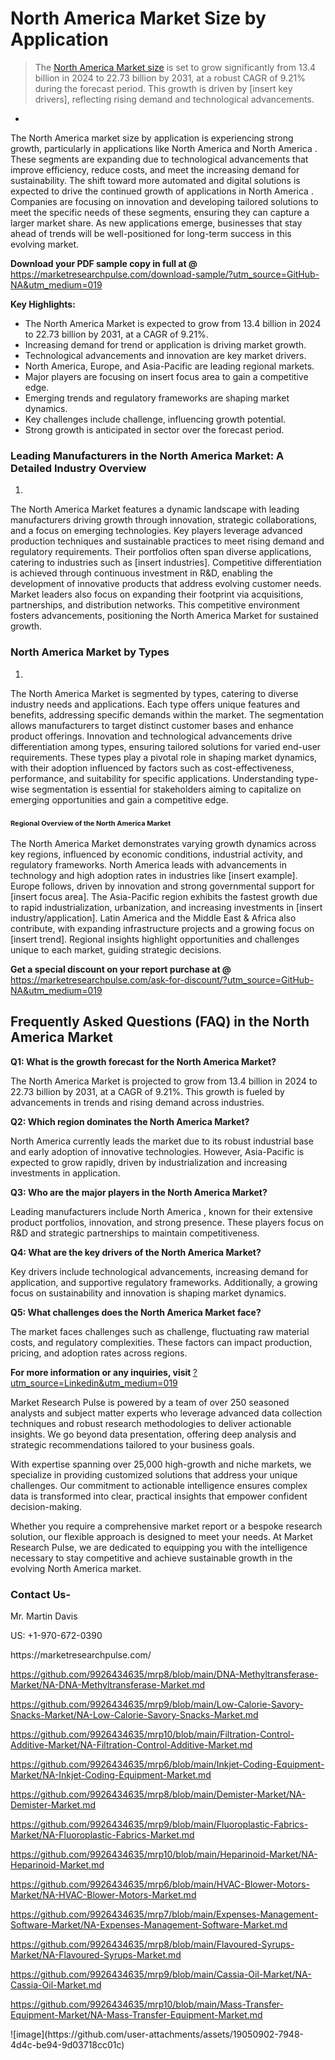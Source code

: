 <h1>North America  Market&nbsp;Size by Application</h1><blockquote><p>The <a href="https://marketresearchpulse.com/download-sample/?utm_source=GitHub-NA&amp;utm_medium=019">North America  Market size</a> is set to grow significantly from 13.4 billion in 2024 to 22.73 billion by 2031, at a robust CAGR of 9.21% during the forecast period. This growth is driven by [insert key drivers], reflecting rising demand and technological advancements.</p></blockquote><ul><li></li></ul><p>The North America  market size by application is experiencing strong growth, particularly in applications like North America  and North America . These segments are expanding due to technological advancements that improve efficiency, reduce costs, and meet the increasing demand for sustainability. The shift toward more automated and digital solutions is expected to drive the continued growth of applications in North America . Companies are focusing on innovation and developing tailored solutions to meet the specific needs of these segments, ensuring they can capture a larger market share. As new applications emerge, businesses that stay ahead of trends will be well-positioned for long-term success in this evolving market.</p><p><strong>Download your PDF sample copy in full at @ </strong><a href="https://marketresearchpulse.com/download-sample/?utm_source=GitHub-NA&amp;utm_medium=019">https://marketresearchpulse.com/download-sample/?utm_source=GitHub-NA&amp;utm_medium=019</a></p><p><strong>Key Highlights: </strong></p><ul><li>The North America  Market is expected to grow from 13.4 billion in 2024 to 22.73 billion by 2031, at a CAGR of 9.21%.</li><li>Increasing demand for trend or application is driving market growth.</li><li>Technological advancements and innovation are key market drivers.</li><li>North America, Europe, and Asia-Pacific are leading regional markets.</li><li>Major players are focusing on insert focus area to gain a competitive edge.</li><li>Emerging trends and regulatory frameworks are shaping market dynamics.</li><li>Key challenges include challenge, influencing growth potential.</li><li>Strong growth is anticipated in sector over the forecast period.</li></ul><h3>Leading Manufacturers in the North America  Market: A Detailed Industry Overview</h3><ol><li></li></ol><div class="flex max-w-full flex-col flex-grow"><div class="min-h-8 text-message flex w-full flex-col items-end gap-2 whitespace-normal break-words [.text-message+&amp;]:mt-5" dir="auto" data-message-author-role="assistant" data-message-id="fd8432e4-4910-450d-b182-61b7bfb0a01f" data-message-model-slug="gpt-4o"><div class="flex w-full flex-col gap-1 empty:hidden first:pt-[3px]"><div class="markdown prose w-full break-words dark:prose-invert light"><p>The North America  Market features a dynamic landscape with leading manufacturers driving growth through innovation, strategic collaborations, and a focus on emerging technologies. Key players leverage advanced production techniques and sustainable practices to meet rising demand and regulatory requirements. Their portfolios often span diverse applications, catering to industries such as [insert industries]. Competitive differentiation is achieved through continuous investment in R&amp;D, enabling the development of innovative products that address evolving customer needs. Market leaders also focus on expanding their footprint via acquisitions, partnerships, and distribution networks. This competitive environment fosters advancements, positioning the North America  Market for sustained growth.</p></div></div></div></div><h3>North America  Market by Types</h3><ol><li></li></ol><div class="flex max-w-full flex-col flex-grow"><div class="min-h-8 text-message flex w-full flex-col items-end gap-2 whitespace-normal break-words [.text-message+&amp;]:mt-5" dir="auto" data-message-author-role="assistant" data-message-id="084470be-0bb7-4664-bddf-5156b4f41249" data-message-model-slug="gpt-4o-mini"><div class="flex w-full flex-col gap-1 empty:hidden first:pt-[3px]"><div class="markdown prose w-full break-words dark:prose-invert light"><p>The North America  Market is segmented by types, catering to diverse industry needs and applications. Each type offers unique features and benefits, addressing specific demands within the market. The segmentation allows manufacturers to target distinct customer bases and enhance product offerings. Innovation and technological advancements drive differentiation among types, ensuring tailored solutions for varied end-user requirements. These types play a pivotal role in shaping market dynamics, with their adoption influenced by factors such as cost-effectiveness, performance, and suitability for specific applications. Understanding type-wise segmentation is essential for stakeholders aiming to capitalize on emerging opportunities and gain a competitive edge.</p></div></div></div></div><h3><span style="font-size: 11px;">Regional Overview of the North America  Market</span></h3><div class="flex max-w-full flex-col flex-grow"><div class="min-h-8 text-message flex w-full flex-col items-end gap-2 whitespace-normal break-words [.text-message+&amp;]:mt-5" dir="auto" data-message-author-role="assistant" data-message-id="e9038762-ce64-4e30-91c9-9bd413514231" data-message-model-slug="gpt-4o-mini"><div class="flex w-full flex-col gap-1 empty:hidden first:pt-[3px]"><div class="markdown prose w-full break-words dark:prose-invert light"><p>The North America  Market demonstrates varying growth dynamics across key regions, influenced by economic conditions, industrial activity, and regulatory frameworks. North America leads with advancements in technology and high adoption rates in industries like [insert example]. Europe follows, driven by innovation and strong governmental support for [insert focus area]. The Asia-Pacific region exhibits the fastest growth due to rapid industrialization, urbanization, and increasing investments in [insert industry/application]. Latin America and the Middle East &amp; Africa also contribute, with expanding infrastructure projects and a growing focus on [insert trend]. Regional insights highlight opportunities and challenges unique to each market, guiding strategic decisions.</p></div></div></div></div><p><strong>Get a special discount on your report purchase at @ </strong><a href="https://marketresearchpulse.com/ask-for-discount/?utm_source=GitHub-NA&amp;utm_medium=019">https://marketresearchpulse.com/ask-for-discount/?utm_source=GitHub-NA&amp;utm_medium=019</a></p><h2>Frequently Asked Questions (FAQ) in the North America  Market</h2><p><strong>Q1: What is the growth forecast for the North America  Market?</strong></p><p>The North America  Market is projected to grow from 13.4 billion in 2024 to 22.73 billion by 2031, at a CAGR of 9.21%. This growth is fueled by advancements in trends and rising demand across industries.</p><p><strong>Q2: Which region dominates the North America  Market?</strong></p><p>North America currently leads the market due to its robust industrial base and early adoption of innovative technologies. However, Asia-Pacific is expected to grow rapidly, driven by industrialization and increasing investments in application.</p><p><strong>Q3: Who are the major players in the North America  Market?</strong></p><p>Leading manufacturers include North America , known for their extensive product portfolios, innovation, and strong presence. These players focus on R&amp;D and strategic partnerships to maintain competitiveness.</p><p><strong>Q4: What are the key drivers of the North America  Market?</strong></p><p>Key drivers include technological advancements, increasing demand for application, and supportive regulatory frameworks. Additionally, a growing focus on sustainability and innovation is shaping market dynamics.</p><p><strong>Q5: What challenges does the North America  Market face?</strong></p><p>The market faces challenges such as challenge, fluctuating raw material costs, and regulatory complexities. These factors can impact production, pricing, and adoption rates across regions.</p><p><strong>For more information or any inquiries, visit&nbsp;</strong><a href="?utm_source=Linkedin&utm_medium=019">?utm_source=Linkedin&utm_medium=019</a></p><p>Market Research Pulse is powered by a team of over 250 seasoned analysts and subject matter experts who leverage advanced data collection techniques and robust research methodologies to deliver actionable insights. We go beyond data presentation, offering deep analysis and strategic recommendations tailored to your business goals.</p><p>With expertise spanning over 25,000 high-growth and niche markets, we specialize in providing customized solutions that address your unique challenges. Our commitment to actionable intelligence ensures complex data is transformed into clear, practical insights that empower confident decision-making.</p><p>Whether you require a comprehensive market report or a bespoke research solution, our flexible approach is designed to meet your needs. At Market Research Pulse, we are dedicated to equipping you with the intelligence necessary to stay competitive and achieve sustainable growth in the evolving North America  market.</p><h3><strong>Contact Us-</strong></h3><p>Mr. Martin Davis</p><p>US: +1-970-672-0390</p><p>https://marketresearchpulse.com/</p><p><a href="https://github.com/9926434635/mrp8/blob/main/DNA-Methyltransferase-Market/NA-DNA-Methyltransferase-Market.md">https://github.com/9926434635/mrp8/blob/main/DNA-Methyltransferase-Market/NA-DNA-Methyltransferase-Market.md</a></p><p><a href="https://github.com/9926434635/mrp9/blob/main/Low-Calorie-Savory-Snacks-Market/NA-Low-Calorie-Savory-Snacks-Market.md">https://github.com/9926434635/mrp9/blob/main/Low-Calorie-Savory-Snacks-Market/NA-Low-Calorie-Savory-Snacks-Market.md</a></p><p><a href="https://github.com/9926434635/mrp10/blob/main/Filtration-Control-Additive-Market/NA-Filtration-Control-Additive-Market.md">https://github.com/9926434635/mrp10/blob/main/Filtration-Control-Additive-Market/NA-Filtration-Control-Additive-Market.md</a></p><p><a href="https://github.com/9926434635/mrp6/blob/main/Inkjet-Coding-Equipment-Market/NA-Inkjet-Coding-Equipment-Market.md">https://github.com/9926434635/mrp6/blob/main/Inkjet-Coding-Equipment-Market/NA-Inkjet-Coding-Equipment-Market.md</a></p><p><a href="https://github.com/9926434635/mrp8/blob/main/Demister-Market/NA-Demister-Market.md">https://github.com/9926434635/mrp8/blob/main/Demister-Market/NA-Demister-Market.md</a></p><p><a href="https://github.com/9926434635/mrp9/blob/main/Fluoroplastic-Fabrics-Market/NA-Fluoroplastic-Fabrics-Market.md">https://github.com/9926434635/mrp9/blob/main/Fluoroplastic-Fabrics-Market/NA-Fluoroplastic-Fabrics-Market.md</a></p><p><a href="https://github.com/9926434635/mrp10/blob/main/Heparinoid-Market/NA-Heparinoid-Market.md">https://github.com/9926434635/mrp10/blob/main/Heparinoid-Market/NA-Heparinoid-Market.md</a></p><p><a href="https://github.com/9926434635/mrp6/blob/main/HVAC-Blower-Motors-Market/NA-HVAC-Blower-Motors-Market.md">https://github.com/9926434635/mrp6/blob/main/HVAC-Blower-Motors-Market/NA-HVAC-Blower-Motors-Market.md</a></p><p><a href="https://github.com/9926434635/mrp7/blob/main/Expenses-Management-Software-Market/NA-Expenses-Management-Software-Market.md">https://github.com/9926434635/mrp7/blob/main/Expenses-Management-Software-Market/NA-Expenses-Management-Software-Market.md</a></p><p><a href="https://github.com/9926434635/mrp8/blob/main/Flavoured-Syrups-Market/NA-Flavoured-Syrups-Market.md">https://github.com/9926434635/mrp8/blob/main/Flavoured-Syrups-Market/NA-Flavoured-Syrups-Market.md</a></p><p><a href="https://github.com/9926434635/mrp9/blob/main/Cassia-Oil-Market/NA-Cassia-Oil-Market.md">https://github.com/9926434635/mrp9/blob/main/Cassia-Oil-Market/NA-Cassia-Oil-Market.md</a></p><p><a href="https://github.com/9926434635/mrp10/blob/main/Mass-Transfer-Equipment-Market/NA-Mass-Transfer-Equipment-Market.md">https://github.com/9926434635/mrp10/blob/main/Mass-Transfer-Equipment-Market/NA-Mass-Transfer-Equipment-Market.md</a></p>
![image](https://github.com/user-attachments/assets/19050902-7948-4d4c-be94-9d03718cc01c)
